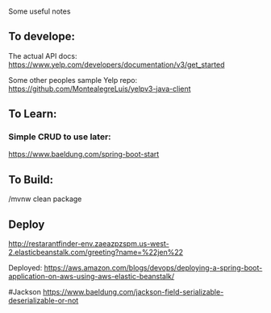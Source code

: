 ###
Some useful notes

## To develope:
The actual API docs:
https://www.yelp.com/developers/documentation/v3/get_started


Some other peoples sample Yelp repo:
https://github.com/MontealegreLuis/yelpv3-java-client

## To Learn:

### Simple CRUD to use later:
https://www.baeldung.com/spring-boot-start

## To Build:
/mvnw clean package

###

## Deploy
http://restarantfinder-env.zaeazpzspm.us-west-2.elasticbeanstalk.com/greeting?name=%22jen%22

Deployed:
https://aws.amazon.com/blogs/devops/deploying-a-spring-boot-application-on-aws-using-aws-elastic-beanstalk/


#Jackson
https://www.baeldung.com/jackson-field-serializable-deserializable-or-not